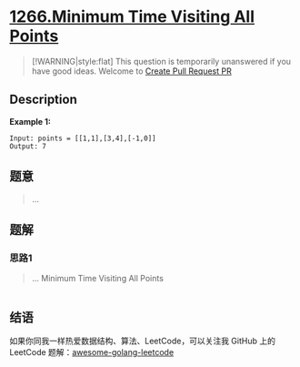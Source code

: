 # [1266.Minimum Time Visiting All Points][title]

> [!WARNING|style:flat]
> This question is temporarily unanswered if you have good ideas. Welcome to [Create Pull Request PR](https://github.com/kylesliu/awesome-golang-leetcode)

## Description

**Example 1:**

```
Input: points = [[1,1],[3,4],[-1,0]]
Output: 7
```

## 题意
> ...

## 题解

### 思路1
> ...
Minimum Time Visiting All Points
```go
```


## 结语

如果你同我一样热爱数据结构、算法、LeetCode，可以关注我 GitHub 上的 LeetCode 题解：[awesome-golang-leetcode][me]

[title]: https://leetcode.com/problems/minimum-time-visiting-all-points/
[me]: https://github.com/kylesliu/awesome-golang-leetcode
